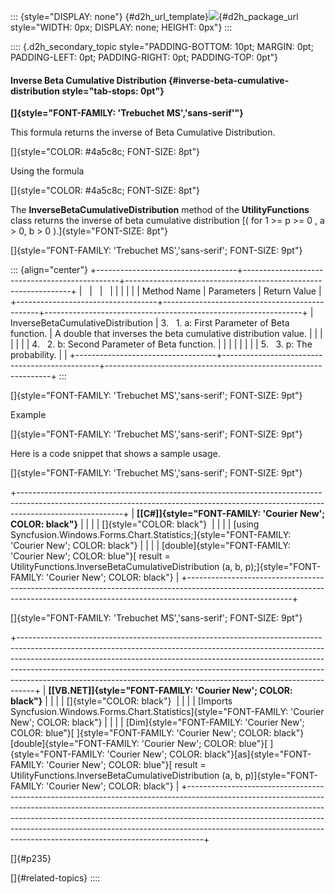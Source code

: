 ::: {style="DISPLAY: none"}
[](ms-xhelp:///?Id=d2h_url_template){#d2h_url_template}![](!package_url!){#d2h_package_url style="WIDTH: 0px; DISPLAY: none; HEIGHT: 0px"}
:::

:::: {.d2h_secondary_topic style="PADDING-BOTTOM: 10pt; MARGIN: 0pt; PADDING-LEFT: 0pt; PADDING-RIGHT: 0pt; PADDING-TOP: 0pt"}
#### Inverse Beta Cumulative Distribution {#inverse-beta-cumulative-distribution style="tab-stops: 0pt"}

**[]{style="FONT-FAMILY: 'Trebuchet MS','sans-serif'"}** 

This formula returns the inverse of Beta Cumulative Distribution.

[]{style="COLOR: #4a5c8c; FONT-SIZE: 8pt"} 

Using the formula

[]{style="COLOR: #4a5c8c; FONT-SIZE: 8pt"} 

The **InverseBetaCumulativeDistribution** method of the **UtilityFunctions** class returns the inverse of beta cumulative distribution [( for 1 \>= p \>= 0 , a \> 0, b \> 0 ).]{style="FONT-SIZE: 8pt"}

[]{style="FONT-FAMILY: 'Trebuchet MS','sans-serif'; FONT-SIZE: 9pt"} 

::: {align="center"}
+-----------------------------------+-----------------------------------------------+----------------------------------------------------------------+
|                                   |                                               |                                                                |
|                                   |                                               |                                                                |
| Method Name                       | Parameters                                    | Return Value                                                   |
+-----------------------------------+-----------------------------------------------+----------------------------------------------------------------+
| InverseBetaCumulativeDistribution | 3.   1. a: First Parameter of Beta function.  | A double that inverses the beta cumulative distribution value. |
|                                   |                                               |                                                                |
|                                   | 4.   2. b: Second Parameter of Beta function. |                                                                |
|                                   |                                               |                                                                |
|                                   | 5.   3. p: The probability.                   |                                                                |
+-----------------------------------+-----------------------------------------------+----------------------------------------------------------------+
:::

[]{style="FONT-FAMILY: 'Trebuchet MS','sans-serif'; FONT-SIZE: 9pt"} 

Example

[]{style="FONT-FAMILY: 'Trebuchet MS','sans-serif'; FONT-SIZE: 9pt"} 

Here is a code snippet that shows a sample usage.

[]{style="FONT-FAMILY: 'Trebuchet MS','sans-serif'; FONT-SIZE: 9pt"} 

+--------------------------------------------------------------------------------------------------------------------------------------------------------------------------------------+
| **[\[C#\]]{style="FONT-FAMILY: 'Courier New'; COLOR: black"}**                                                                                                                       |
|                                                                                                                                                                                      |
| []{style="COLOR: black"}                                                                                                                                                             |
|                                                                                                                                                                                      |
| [using Syncfusion.Windows.Forms.Chart.Statistics;]{style="FONT-FAMILY: 'Courier New'; COLOR: black"}                                                                                 |
|                                                                                                                                                                                      |
| [double]{style="FONT-FAMILY: 'Courier New'; COLOR: blue"}[ result = UtilityFunctions.InverseBetaCumulativeDistribution (a, b, p);]{style="FONT-FAMILY: 'Courier New'; COLOR: black"} |
+--------------------------------------------------------------------------------------------------------------------------------------------------------------------------------------+

[]{style="FONT-FAMILY: 'Trebuchet MS','sans-serif'; FONT-SIZE: 9pt"} 

+----------------------------------------------------------------------------------------------------------------------------------------------------------------------------------------------------------------------------------------------------------------------------------------------------------------------------------------------------------------------------------------------------------+
| **[\[VB.NET\]]{style="FONT-FAMILY: 'Courier New'; COLOR: black"}**                                                                                                                                                                                                                                                                                                                                       |
|                                                                                                                                                                                                                                                                                                                                                                                                          |
| []{style="COLOR: black"}                                                                                                                                                                                                                                                                                                                                                                                 |
|                                                                                                                                                                                                                                                                                                                                                                                                          |
| [Imports Syncfusion.Windows.Forms.Chart.Statistics]{style="FONT-FAMILY: 'Courier New'; COLOR: black"}                                                                                                                                                                                                                                                                                                    |
|                                                                                                                                                                                                                                                                                                                                                                                                          |
| [Dim]{style="FONT-FAMILY: 'Courier New'; COLOR: blue"}[ ]{style="FONT-FAMILY: 'Courier New'; COLOR: black"}[double]{style="FONT-FAMILY: 'Courier New'; COLOR: blue"}[ ]{style="FONT-FAMILY: 'Courier New'; COLOR: black"}[as]{style="FONT-FAMILY: 'Courier New'; COLOR: blue"}[ result = UtilityFunctions.InverseBetaCumulativeDistribution (a, b, p)]{style="FONT-FAMILY: 'Courier New'; COLOR: black"} |
+----------------------------------------------------------------------------------------------------------------------------------------------------------------------------------------------------------------------------------------------------------------------------------------------------------------------------------------------------------------------------------------------------------+

[]{#p235} 

[]{#related-topics}
::::
